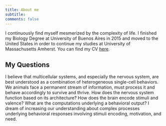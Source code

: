 ```yaml
---
title: About me
subtitle: 
comments: false
---
```


I continuously find myself mesmerized by the complexity of life. I finished my Biology Degree at University of Buenos Aires in 2015 and moved to the United States in order to continue my studies at University of Massachusetts Amherst. You can find my CV [here](https://github.com/matiasandina/Webpage/blob/master/CV.pdf).


## My Questions

I believe that multicellular systems, and especially the nervous system, are best understood as a combination of heterogeneous single-cell behaviors. We animals face a permanent stream of information, must process it and behave accordingly to survive and thrive. How does the nervous system function based on its architecture? How does the brain encode stimuli and valence? What are the computations underlying a behavioral output? I dream of increasing our understanding about complex processes underlying behavioral responses involving stimuli encoding, motivation, and need.